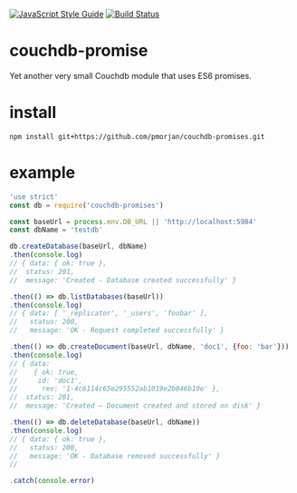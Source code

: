 [![JavaScript Style Guide](https://img.shields.io/badge/code%20style-standard-brightgreen.svg)](http://standardjs.com/)
[![Build Status](https://travis-ci.org/pmorjan/couchdb-promises.svg?branch=master)](https://travis-ci.org/pmorjan/couchdb-promises)

# couchdb-promise
Yet another very small Couchdb module that uses ES6 promises.

# install
```
npm install git+https://github.com/pmorjan/couchdb-promises.git
```

# example
```javascript
'use strict'
const db = require('couchdb-promises')

const baseUrl = process.env.DB_URL || 'http://localhost:5984'
const dbName = 'testdb'

db.createDatabase(baseUrl, dbName)
.then(console.log)
// { data: { ok: true },
//  status: 201,
//  message: 'Created - Database created successfully' }

.then(() => db.listDatabases(baseUrl))
.then(console.log)
// { data: [ '_replicator', '_users', 'foobar' ],
//   status: 200,
//   message: 'OK - Request completed successfully' }

.then(() => db.createDocument(baseUrl, dbName, 'doc1', {foo: 'bar'}))
.then(console.log)
// { data:
//    { ok: true,
//     id: 'doc1',
//      rev: '1-4c6114c65e295552ab1019e2b046b10e' },
//  status: 201,
//  message: 'Created – Document created and stored on disk' }

.then(() => db.deleteDatabase(baseUrl, dbName))
.then(console.log)
// { data: { ok: true },
//   status: 200,
//   message: 'OK - Database removed successfully' }
//

.catch(console.error)
```
